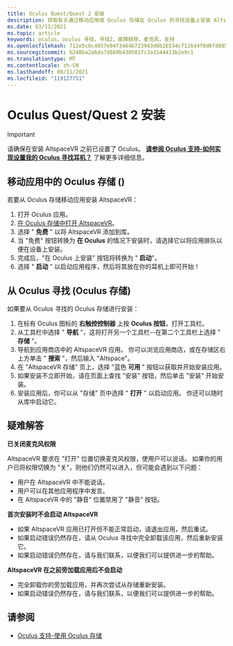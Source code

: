 ```yaml
---
title: Oculus Quest/Quest 2 安装
description: 获取有关通过移动应用或 Oculus 存储在 Oculus 的寻找设备上安装 AltspaceVR 的分步说明。
ms.date: 03/11/2021
ms.topic: article
keywords: oculus，oculus 寻找，寻找2，故障排除，麦克风，支持
ms.openlocfilehash: 712e5c0c4057e94f3464b723943d6b26534cf116d4f0d6fd8855016cb90d67be
ms.sourcegitcommit: b248ba2a6da7d669b430581fc3a1544413b2e9c1
ms.translationtype: MT
ms.contentlocale: zh-CN
ms.lasthandoff: 08/11/2021
ms.locfileid: "119127751"
---
```

# <a name="oculus-questquest-2-installation"></a>Oculus Quest/Quest 2 安装

> [!IMPORTANT]
> 请确保在安装 AltspaceVR 之前已设置了 Oculus。 **[请参阅 Oculus 支持-如何实现设置我的 Oculus 寻找耳机？](https://support.oculus.com/855551644803876/#faq_525406631321134)** 了解更多详细信息。

## <a name="oculus-store-from-the-mobile-app"></a>移动应用中的 Oculus 存储 () 

若要从 Oculus 存储移动应用安装 AltspaceVR：

1. 打开 Oculus 应用。
2. [在 Oculus 存储中打开 AltspaceVR](https://www.oculus.com/experiences/quest/2133027990157329/)。
3. 选择 " **免费** " 以将 AltspaceVR 添加到库。 
4. 当 "免费" 按钮转换为 **在 Oculus** 的情况下安装时，请选择它以将应用排队以便在设备上安装。
5. 完成后，"在 Oculus 上安装" 按钮将转换为 " **启动**"。 
6. 选择 " **启动** " 以启动应用程序，然后将其放在你的耳机上即可开始！

## <a name="oculus-store-from-the-oculus-quest"></a>从 Oculus 寻找 (Oculus 存储) 

如果要从 Oculus 寻找的 Oculus 存储进行安装：

1. 在标有 Oculus 图标的 **右触控控制器** 上按 **Oculus 按钮**，打开工具栏。
2. 从工具栏中选择 " **导航** "，这将打开另一个工具栏--在第二个工具栏上选择 " **存储** "。
3. 导航到应用商店中的 AltspaceVR 应用。 你可以浏览应用商店，或在存储区右上方单击 " **搜索** "，然后输入 "Altspace"。
4. 在 "AltspaceVR 存储" 页上，选择 "蓝色 **可用** " 按钮以获取并开始安装应用。
5. 如果安装不立即开始，请在页面上查找 "安装" 按钮，然后单击 "安装" 开始安装。
6. 安装应用后，你可以从 "存储" 页中选择 " **打开** " 以启动应用。 你还可以随时从库中启动它。

## <a name="troubleshooting"></a>疑难解答

**已关闭麦克风权限**

AltspaceVR 要求在 "打开" 位置切换麦克风权限，使用户可以说话。  如果你的用户已将权限切换为 "关"，则他们仍然可以进入，但可能会遇到以下问题：

<!-- Missing image -->
<!-- oculus-permissions-denymicrophone.png -->
    
* 用户在 AltspaceVR 中不能说话。
* 用户可以在其他应用程序中发言。
* 在 AltspaceVR 中的 "静音" 位置禁用了 "静音" 按钮。

**首次安装时不会启动 AltspaceVR**

* 如果 AltspaceVR 应用已打开但不能正常启动，请退出应用，然后重试。
* 如果启动错误仍然存在，请从 Oculus 寻找中完全卸载该应用，然后重新安装它。
* 如果启动错误仍然存在，请与我们联系，以便我们可以提供进一步的帮助。

**AltspaceVR 在之前旁加载应用后不会启动**

* 完全卸载你的旁加载应用，并再次尝试从存储重新安装。
* 如果启动错误仍然存在，请与我们联系，以便我们可以提供进一步的帮助。

## <a name="see-also"></a>请参阅

* [Oculus 支持-使用 Oculus 存储](https://support.oculus.com/414963819268125/)